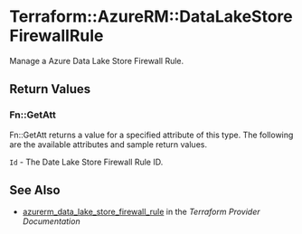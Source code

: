 # Terraform::AzureRM::DataLakeStoreFirewallRule

Manage a Azure Data Lake Store Firewall Rule.

## Return Values

### Fn::GetAtt

Fn::GetAtt returns a value for a specified attribute of this type. The following are the available attributes and sample return values.

`Id` - The Date Lake Store Firewall Rule ID.

## See Also

* [azurerm_data_lake_store_firewall_rule](https://www.terraform.io/docs/providers/azurerm/r/data_lake_store_firewall_rule.html) in the _Terraform Provider Documentation_